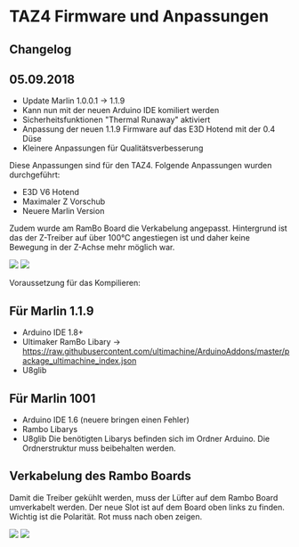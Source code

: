 # TAZ4 Firmware und Anpassungen

## Changelog 
## 05.09.2018
* Update Marlin 1.0.0.1 -> 1.1.9
* Kann nun mit der neuen Arduino IDE komiliert werden
* Sicherheitsfunktionen "Thermal Runaway" aktiviert
* Anpassung der neuen 1.1.9 Firmware auf das E3D Hotend mit der 0.4 Düse
* Kleinere Anpassungen für Qualitätsverbesserung

Diese Anpassungen sind für den TAZ4.
Folgende Anpassungen wurden durchgeführt:

* E3D V6 Hotend
* Maximaler Z Vorschub
* Neuere Marlin Version

Zudem wurde am RamBo Board die Verkabelung angepasst.
Hintergrund ist das der Z-Treiber auf über 100°C angestiegen ist und daher keine Bewegung in der Z-Achse mehr möglich war. 

![](https://github.com/fablab-ka/TAZ4/blob/master/IMG_1071.JPG)
![](https://github.com/fablab-ka/TAZ4/blob/master/IMG_1074.JPG)

Voraussetzung für das Kompilieren: 
## Für Marlin 1.1.9
* Arduino IDE 1.8+
* Ultimaker RamBo Libary -> https://raw.githubusercontent.com/ultimachine/ArduinoAddons/master/package_ultimachine_index.json
* U8glib

## Für Marlin 1001
* Arduino IDE 1.6 (neuere bringen einen Fehler)
* Rambo Libarys
* U8glib
Die benötigten Libarys befinden sich im Ordner Arduino. 
Die Ordnerstruktur muss beibehalten werden.


## Verkabelung des Rambo Boards

Damit die Treiber gekühlt werden, muss der Lüfter auf dem Rambo Board umverkabelt werden.
Der neue Slot ist auf dem Board oben links zu finden.
Wichtig ist die Polarität. Rot muss nach oben zeigen.

![](https://github.com/fablab-ka/TAZ4/blob/master/Rambo_-2.jpg)
![](https://github.com/fablab-ka/TAZ4/blob/master/IMG_1075.JPG)
